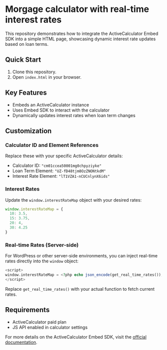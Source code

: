 # Morgage calculator with real-time interest rates

This repository demonstrates how to integrate the ActiveCalculator Embed SDK into a simple HTML page, showcasing dynamic interest rate updates based on loan terms.

## Quick Start

1. Clone this repository.
2. Open `index.html` in your browser.

## Key Features

- Embeds an ActiveCalculator instance
- Uses Embed SDK to interact with the calculator
- Dynamically updates interest rates when loan term changes

## Customization

### Calculator ID and Element References

Replace these with your specific ActiveCalculator details:

- Calculator ID: `"cm01ccea50001mg0chpyziyke"`
- Loan Term Element: `"UZ-fD48tjm8OzZNONtkdM"`
- Interest Rate Element: `"lT1VZA1-nCUCnlynX6ids"`

### Interest Rates

Update the `window.interestRateMap` object with your desired rates:

```javascript
window.interestRateMap = {
  10: 3.5,
  15: 3.75,
  20: 4,
  30: 4.25
}
```

### Real-time Rates (Server-side)

For WordPress or other server-side environments, you can inject real-time rates directly into the `window` object:

```php
<script>
window.interestRateMap = <?php echo json_encode(get_real_time_rates()); ?>;
</script>
```

Replace `get_real_time_rates()` with your actual function to fetch current rates.

## Requirements

- ActiveCalculator paid plan
- JS API enabled in calculator settings

For more details on the ActiveCalculator Embed SDK, visit the [official documentation](https://docs.activecalculator.com).
